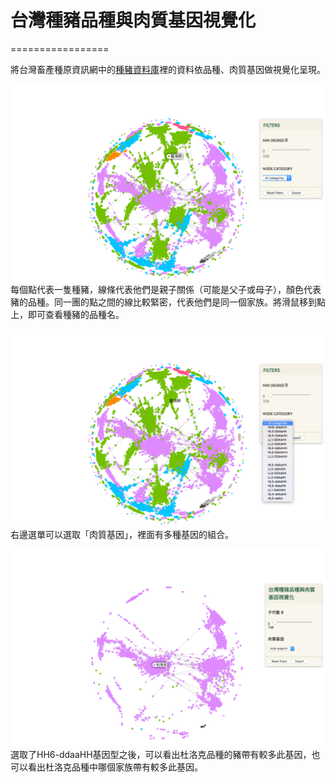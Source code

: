 # 台灣種豬品種與肉質基因視覺化
=================

將台灣畜產種原資訊網中的[種豬資料庫](http://pigbase.angrin.tlri.gov.tw/pigfarm/rpr.asp)裡的資料依品種、肉質基因做視覺化呈現。

![Demo1](img/demo1.png)
每個點代表一隻種豬，線條代表他們是親子關係（可能是父子或母子），顏色代表豬的品種。同一團的點之間的線比較緊密，代表他們是同一個家族。將滑鼠移到點上，即可查看種豬的品種名。

![Demo2](img/demo2.png)
右邊選單可以選取「肉質基因」，裡面有多種基因的組合。

![Demo3](img/demo3.png)
選取了HH6-ddaaHH基因型之後，可以看出杜洛克品種的豬帶有較多此基因，也可以看出杜洛克品種中哪個家族帶有較多此基因。

